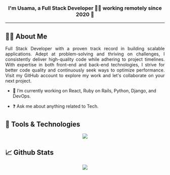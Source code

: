### <div align="center">I'm Usama, a Full Stack Developer 👨‍💻 working remotely since 2020 🚀</div> 
-----
  
## :technologist: About Me
<div align="justify">
  Full Stack Developer with a proven track record in building scalable applications. Adept at problem-solving and thriving on challenges, I consistently deliver high-quality code while adhering to project timelines. With expertise in both front-end and back-end technologies, I strive for better code quality and continuously seek ways to optimize performance. Visit my GitHub account to explore my work and let's collaborate on your next project.
</div>

- 🔭 I’m currently working on  React, Ruby on Rails, Python, Django, and DevOps.  
  

- ❓ Ask me about anything related to Tech.  
  

## :dart: Tools & Technologies 
<div align="center">
  <img src="https://skillicons.dev/icons?i=html,css,bootstrap,materialui,tailwind,js,ts,react,redux,python,django,ruby,rails,mysql,postgres,graphql,aws,gcp,azure,heroku,docker,git&perline=11" />
</div>

## 📈 Github Stats
<div align="center">
    <a href="https://git.io/streak-stats"><img src="https://streak-stats.demolab.com?user=usamabasharat"/></a><br>
</div>
